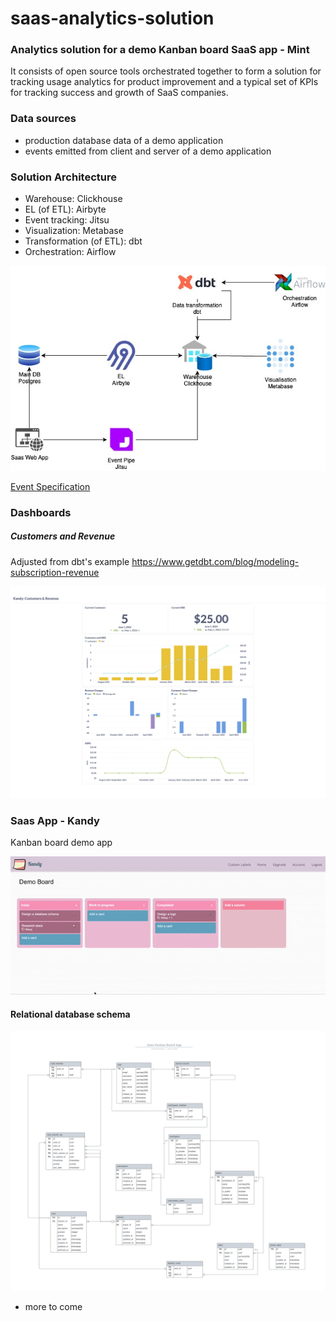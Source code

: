 # saas-analytics-solution

### Analytics solution for a demo Kanban board SaaS app - Mint



It consists of open source tools orchestrated together to form a solution for tracking usage analytics for product improvement
and a typical set of KPIs for tracking success and growth of SaaS companies.

### Data sources
- production database data of a demo application
- events emitted from client and server of a demo application

### Solution Architecture

- Warehouse: Clickhouse
- EL (of ETL): Airbyte
- Event tracking: Jitsu
- Visualization: Metabase
- Transformation (of ETL): dbt
- Orchestration: Airflow

![architecture diagram](diagrams_and_spec/Architecture_diagram.jpg)

[Event Specification](diagrams_and_spec/event_spec.md)

### Dashboards

##### Customers and Revenue

Adjusted from dbt's example https://www.getdbt.com/blog/modeling-subscription-revenue

![customers and revenue dashboard](diagrams_and_spec/dashboards/Kandy%20Customers%20&%20Revenue.png)

### Saas App - Kandy

Kanban board demo app

![demo](diagrams_and_spec/Demo.gif)

#### Relational database schema

![database schema](diagrams_and_spec/Database%20schema.png)

+ more to come
